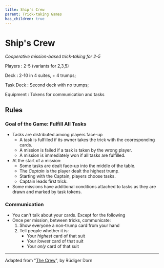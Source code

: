 ```yaml
---
title: Ship's Crew 
parent: Trick-taking Games
has_children: true
---
```


# Ship's Crew 

*Cooperative mission-based trick-taking for 2-5*

Players
: 2-5 (variants for 2,3,5)

Deck
: 2-10 in 4 suites, + 4 trumps;

Task Deck
: Second deck with no trumps;  

Equipment
: Tokens for communication and tasks 

## Rules

### Goal of the Game: **Fulfill All Tasks**

- Tasks are distributed among players face-up
    - A task is fulfilled if its owner takes the trick with the cooresponding cards.
    - A mission is failed if a task is taken by the wrong player.
    - A mission is immediately won if all tasks are fulfilled.
- At the start of a mission:
    - Some tasks are dealt face-up into the middle of the table.
    - The *Captain* is the player dealt the highest trump.
    - Starting with the Captain, players choose tasks.
    - Captain leads first trick.
- Some missions have additional conditions attached to tasks as they are drawn and marked by task tokens.


### Communication

- You can't talk about your cards. Except for the following
- Once per mission, between tricks, communicate:
    1. Show everyone a non-trump card from your hand
    2. Tell people whether it is:
        - Your *highest* card of that suit
        - Your *lowest* card of that suit
        - Your *only* card of that suit
  





---

Adapted from "[The Crew](https://boardgamegeek.com/boardgame/284083/crew-quest-planet-nine)", by Rüdiger Dorn
